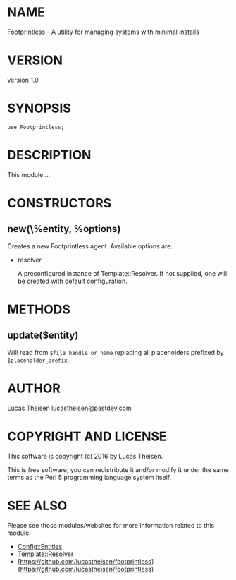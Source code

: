 # NAME

Footprintless - A utility for managing systems with minimal installs

# VERSION

version 1.0

# SYNOPSIS

    use Footprintless;

# DESCRIPTION

This module ...

# CONSTRUCTORS

## new(\\%entity, %options)

Creates a new Footprintless agent.  Available options are:

- resolver

    A preconfigured instance of Template::Resolver.  If not supplied, one
    will be created with default configuration. 

# METHODS

## update($entity)

Will read from `$file_handle_or_name` replacing all placeholders prefixed by 
`$placeholder_prefix`.

# AUTHOR

Lucas Theisen <lucastheisen@pastdev.com>

# COPYRIGHT AND LICENSE

This software is copyright (c) 2016 by Lucas Theisen.

This is free software; you can redistribute it and/or modify it under
the same terms as the Perl 5 programming language system itself.

# SEE ALSO

Please see those modules/websites for more information related to this module.

- [Config::Entities](https://metacpan.org/pod/Config::Entities)
- [Template::Resolver](https://metacpan.org/pod/Template::Resolver)
- [https://github.com/lucastheisen/footprintless](https://github.com/lucastheisen/footprintless)
